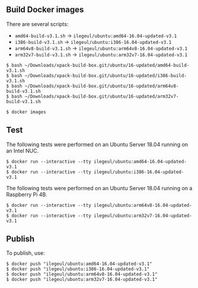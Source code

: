 
## Build Docker images

There are several scripts:

- `amd64-build-v3.1.sh` -> `ilegeul/ubuntu:amd64-16.04-updated-v3.1`
- `i386-build-v3.1.sh` -> `ilegeul/ubuntu:i386-16.04-updated-v3.1`
- `arm64v8-build-v3.1.sh` -> `ilegeul/ubuntu:arm64v8-16.04-updated-v3.1`
- `arm32v7-build-v3.1.sh` -> `ilegeul/ubuntu:arm32v7-16.04-updated-v3.1`

```console
$ bash ~/Downloads/xpack-build-box.git/ubuntu/16-updated/amd64-build-v3.1.sh
$ bash ~/Downloads/xpack-build-box.git/ubuntu/16-updated/i386-build-v3.1.sh
$ bash ~/Downloads/xpack-build-box.git/ubuntu/16-updated/arm64v8-build-v3.1.sh
$ bash ~/Downloads/xpack-build-box.git/ubuntu/16-updated/arm32v7-build-v3.1.sh

$ docker images
```

## Test

The following tests were performed on an Ubuntu Server
18.04 running on an Intel NUC.

```console
$ docker run --interactive --tty ilegeul/ubuntu:amd64-16.04-updated-v3.1
$ docker run --interactive --tty ilegeul/ubuntu:i386-16.04-updated-v3.1
```

The following tests were performed on an Ubuntu Server
18.04 running on a Raspberry Pi 4B.

```console
$ docker run --interactive --tty ilegeul/ubuntu:arm64v8-16.04-updated-v3.1
$ docker run --interactive --tty ilegeul/ubuntu:arm32v7-16.04-updated-v3.1
```

## Publish

To publish, use:

```console
$ docker push "ilegeul/ubuntu:amd64-16.04-updated-v3.1"
$ docker push "ilegeul/ubuntu:i386-16.04-updated-v3.1"
$ docker push "ilegeul/ubuntu:arm64v8-16.04-updated-v3.1"
$ docker push "ilegeul/ubuntu:arm32v7-16.04-updated-v3.1"
```
